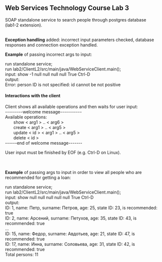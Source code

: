 <h2>Web Services Technology Course
Lab 3</h2>
<p> SOAP standalone service to search people through postgres database (lab1-2 extension). </p><br>
<strong>Exception handling</strong> added: incorrect input parameters checked, database responses and connection exception handled.<br>

<p><strong>Example</strong> of passing incorrect args to input:</p>
run standalone service;<br>
run lab2/ClientL2/src/main/java/WebServiceClient.main();<br>
input: show -1 null null null null True Ctrl-D<br>
output:<br>
Error: person ID is not specified: id cannot be not positive

<h4>Interactions with the client</h4>
Client shows all available operations and then waits for user input:<br>
---------welcome message-----------<br>
Available operations:<br>
&nbsp;&nbsp;&nbsp;&nbsp;&nbsp;&nbsp; show < arg1 > .. < arg6 ><br>
&nbsp;&nbsp;&nbsp;&nbsp;&nbsp;&nbsp; create < arg1 > .. < arg5 ><br>
&nbsp;&nbsp;&nbsp;&nbsp;&nbsp;&nbsp; update < id > < arg1 > .. < arg5 ><br>
&nbsp;&nbsp;&nbsp;&nbsp;&nbsp;&nbsp; delete < id ><br>
------end of welcome message-------<br>

User input must be finished by EOF (e.g. Ctrl-D on Linux). <br>
<br><br>
<p><strong>Example</strong> of passing args to input in order to view all people who are recommended for getting a loan:</p>
run standalone service;<br>
run lab2/ClientL2/src/main/java/WebServiceClient.main();<br>
input: show null null null null null True Ctrl-D<br>
output:<br>
ID: 1, name: Петр, surname: Петров, age: 25, state ID: 23, is recommended: true<br>
ID: 2, name: Арсений, surname: Петухов, age: 35, state ID: 43, is recommended: true<br>
...<br>
ID: 15, name: Федор, surname: Авдотьев, age: 21, state ID: 47, is recommended: true<br>
ID: 17, name: Инна, surname: Соловьева, age: 31, state ID: 42, is recommended: true<br>
Total persons: 11
<br>